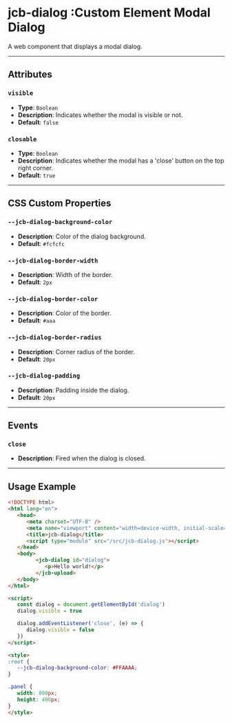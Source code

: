 # jcb-dialog :Custom Element Modal Dialog

A web component that displays a modal dialog.

---

## Attributes

### `visible`
- **Type**: `Boolean`
- **Description**: Indicates whether the modal is visible or not.
- **Default**: `false`

### `closable`
- **Type**: `Boolean`
- **Description**: Indicates whether the modal has a 'close' button on the top right corner.
- **Default**: `true`

---

## CSS Custom Properties

### `--jcb-dialog-background-color`
- **Description**: Color of the dialog background.
- **Default**: `#fcfcfc`

### `--jcb-dialog-border-width`
- **Description**: Width of the border.
- **Default**: `2px`

### `--jcb-dialog-border-color`
- **Description**: Color of the border.
- **Default**: `#aaa`

### `--jcb-dialog-border-radius`
- **Description**: Corner radius of the border.
- **Default**: `20px`

### `--jcb-dialog-padding`
- **Description**: Padding inside the dialog.
- **Default**: `20px`

---

## Events

### `close`
- **Description**: Fired when the dialog is closed.

---

## Usage Example

```html
<!DOCTYPE html>
<html lang="en">
   <head>
      <meta charset="UTF-8" />
      <meta name="viewport" content="width=device-width, initial-scale=1.0" />
      <title>jcb-dialog</title>
      <script type="module" src="/src/jcb-dialog.js"></script>
   </head>
   <body>
         <jcb-dialog id="dialog">
            <p>Hello world!</p>
         </jcb-upload>
   </body>
</html>

<script>
   const dialog = document.getElementById('dialog')
   dialog.visible = true

   dialog.addEventListener('close', (e) => {
      dialog.visible = false
   })
</script>

<style>
:root {
   --jcb-dialog-background-color: #FFAAAA;
}

.panel {
   width: 800px;
   height: 400px;
}
</style>
```
